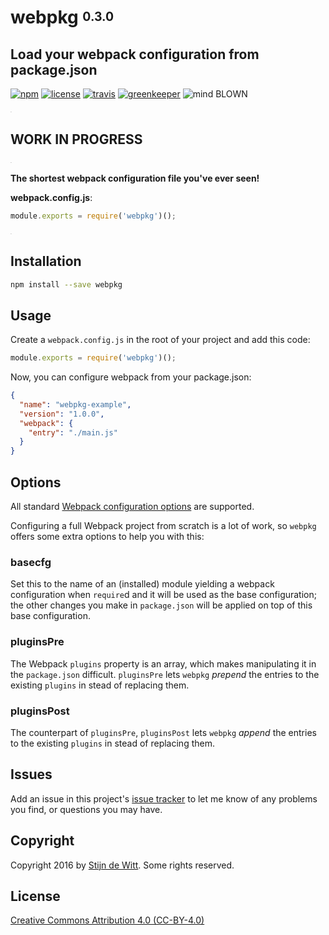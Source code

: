# webpkg <sup><sub>0.3.0</sub></sup>
## Load your webpack configuration from package.json

[![npm](https://img.shields.io/npm/v/webpkg.svg?maxAge=2592000)](https://npmjs.com/package/webpkg)
[![license](https://img.shields.io/npm/l/webpkg.svg)](https://creativecommons.org/licenses/by/4.0/)
[![travis](https://img.shields.io/travis/Download/webpkg.svg)](https://travis-ci.org/Download/webpkg)
[![greenkeeper](https://img.shields.io/david/Download/webpkg.svg?maxAge=2592000)](https://greenkeeper.io/)
![mind BLOWN](https://img.shields.io/badge/mind-BLOWN-ff69b4.svg)

<sup><sub><sup><sub>.</sub></sup></sub></sup>

## WORK IN PROGRESS

<sup><sub><sup><sub>.</sub></sup></sub></sup>

**The shortest webpack configuration file you've ever seen!**

**webpack.config.js**:
```js
module.exports = require('webpkg')();
```
<sup><sub><sup><sub>.</sub></sup></sub></sup>

## Installation
```sh
npm install --save webpkg
```

## Usage
Create a `webpack.config.js` in the root of your project and add this code:

```js
module.exports = require('webpkg')();
```

Now, you can configure webpack from your package.json:

```json
{
  "name": "webpkg-example",
  "version": "1.0.0",
  "webpack": {
    "entry": "./main.js"
  }
}
```

## Options
All standard [Webpack configuration options](https://webpack.github.io/docs/configuration.html) are supported.

Configuring a full Webpack project from scratch is a lot of work, so `webpkg`
offers some extra options to help you with this:

### basecfg
Set this to the name of an (installed) module yielding a webpack configuration
when `require`d and it will be used as the base configuration; the other changes
you make in `package.json` will be applied on top of this base configuration.

### pluginsPre
The Webpack `plugins` property is an array, which makes manipulating it in the
`package.json` difficult. `pluginsPre` lets `webpkg` *prepend* the entries to
the existing `plugins` in stead of replacing them.

### pluginsPost
The counterpart of `pluginsPre`, `pluginsPost` lets `webpkg` *append* the entries to
the existing `plugins` in stead of replacing them.

## Issues
Add an issue in this project's [issue tracker](https://github.com/download/webpkg/issues)
to let me know of any problems you find, or questions you may have.

## Copyright
Copyright 2016 by [Stijn de Witt](http://StijnDeWitt.com). Some rights reserved.

## License
[Creative Commons Attribution 4.0 (CC-BY-4.0)](https://creativecommons.org/licenses/by/4.0/)

